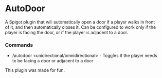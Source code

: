 # AutoDoor
A Spigot plugin that will automatically open a door if a player walks in front of it, and then automatically closes it.
Can be configured to work only if the player is facing the door, or if the player is adjacent to a door.

### Commands
- /autodoor \<unidirectional/omnidirectional> - Toggles if the player needs to be facing a door or adjacent to a door

This plugin was made for fun.
